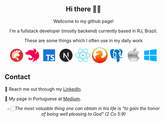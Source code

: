 
<div align="center">

## Hi there 👋🏻


Wellcome to my github page!

I'm a fullstack developer (mostly backend) currently based in RJ, Brazil. 
<br/>

These are some things which I often use in my daily work
<br/>

<img src="img/delphi.svg" width="50px" alt="Delphi"><img src="img/nestjs.svg" width="50px" alt="NestJS">
<img src="img/typescript.svg" width="50px" alt="TypeScript">
<img src="img/nextjs.svg" width="50px" alt="NextJS">
<img src="img/react.svg" width="50px" alt="React">
<img src="img/firebirdsql.svg" width="50px" alt="FirebirdSQL">
<img src="img/postgres.svg" width="50px" alt="PostgreSQL">
<img src="img/macos.png" width="50px" alt="MacOS">
<img src="img/windows10.svg" width="50px" alt="Windows 10">
</div>

## Contact

🔗 Reach me out through my [LinkedIn](https://www.linkedin.com/in/samuel-r-o/).

🔗 My page in Portuguese at [Medium](https://medium.com/@afnsldd).
  
<div align="center">

*👉🏻The most valuable thing one can obtain in his life is "to gain the honor of being well pleasing to God" (2 Co 5:9)*

</div>
 
